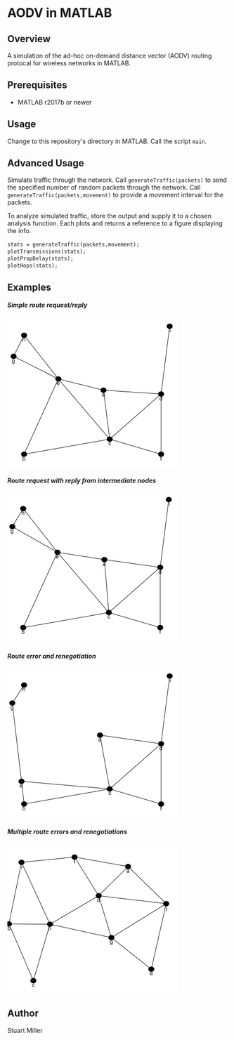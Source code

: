 # AODV in MATLAB

## Overview

A simulation of the ad-hoc on-demand distance vector (AODV) routing protocal for wireless networks in MATLAB.


## Prerequisites

* MATLAB r2017b or newer

## Usage

Change to this repository's directory in MATLAB. Call the script ```main```.

## Advanced Usage

Simulate traffic through the network. Call ```generateTraffic(packets)``` to send the specified number of random packets through the network. Call ```generateTraffic(packets,movement)``` to provide a movement interval for the packets.

To analyze simulated traffic, store the output and supply it to a chosen analysis function. Each plots and returns a reference to a figure displaying the info.

```
stats = generateTraffic(packets,movement);
plotTransmissions(stats);
plotPropDelay(stats);
plotHops(stats);
```

## Examples

##### Simple route request/reply

![](doc/images/Ex_1.gif?raw=true)

##### Route request with reply from intermediate nodes

![](doc/images/Ex_2.gif?raw=true)

##### Route error and renegotiation

![](doc/images/Ex_3.gif?raw=true)

##### Multiple route errors and renegotiations

![](doc/images/Ex_4.gif?raw=true)

## Author

Stuart Miller
